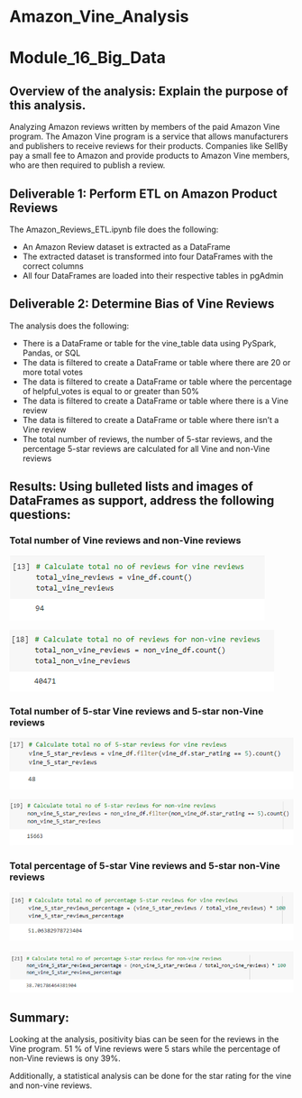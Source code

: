 # Amazon_Vine_Analysis
# Module_16_Big_Data

## Overview of the analysis: Explain the purpose of this analysis.
Analyzing Amazon reviews written by members of the paid Amazon Vine program. The Amazon Vine program is a service that allows manufacturers and publishers to receive reviews for their products. Companies like SellBy pay a small fee to Amazon and provide products to Amazon Vine members, who are then required to publish a review.

## Deliverable 1: Perform ETL on Amazon Product Reviews
The Amazon_Reviews_ETL.ipynb file does the following:
- An Amazon Review dataset is extracted as a DataFrame
- The extracted dataset is transformed into four DataFrames with the correct columns
- All four DataFrames are loaded into their respective tables in pgAdmin 

## Deliverable 2: Determine Bias of Vine Reviews
The analysis does the following:
- There is a DataFrame or table for the vine_table data using PySpark, Pandas, or SQL
- The data is filtered to create a DataFrame or table where there are 20 or more total votes
- The data is filtered to create a DataFrame or table where the percentage of helpful_votes is equal to or greater than 50%
- The data is filtered to create a DataFrame or table where there is a Vine review
- The data is filtered to create a DataFrame or table where there isn’t a Vine review
- The total number of reviews, the number of 5-star reviews, and the percentage 5-star reviews are calculated for all Vine and non-Vine reviews

## Results: Using bulleted lists and images of DataFrames as support, address the following questions:

### Total number of Vine reviews and non-Vine reviews
![total_vine_reviews](https://github.com/veenapu/Amazon_Vine_Analysis/blob/main/Images/fig1_total_vine_reviews.PNG)


![total_non_vine_reviews](https://github.com/veenapu/Amazon_Vine_Analysis/blob/main/Images/fig2_total_non_vine_reviews.PNG)

### Total number of 5-star Vine reviews and 5-star non-Vine reviews
![no_of_5_star_reviews](https://github.com/veenapu/Amazon_Vine_Analysis/blob/main/Images/fig3_total_vine_5_star_reviews.PNG)

![no_of_5_star_non_vine_reviews](https://github.com/veenapu/Amazon_Vine_Analysis/blob/main/Images/fig4_total_non_vine_5_star_reviews.PNG)

### Total percentage of 5-star Vine reviews and 5-star non-Vine reviews
![total_percentage_vine_reviews](https://github.com/veenapu/Amazon_Vine_Analysis/blob/main/Images/fig5_total_percentage_vine_reviews.PNG)

![total_percentage_non_vine_reviews](https://github.com/veenapu/Amazon_Vine_Analysis/blob/main/Images/fig6_toal_percentage_non_vine_reviews.PNG)

## Summary: 
Looking at the analysis, positivity bias can be seen for the reviews in the Vine program.  51 % of Vine reviews were 5 stars while the percentage of non-Vine reviews is ony 39%. 

Additionally, a statistical analysis can be done for the star rating for the vine and non-vine reviews.